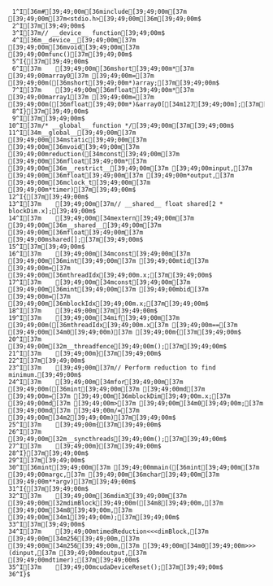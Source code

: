      1^I[36m#[39;49;00m[36minclude[39;49;00m[37m [39;49;00m[37m<stdio.h>[39;49;00m[36m[39;49;00m$
     2^I[37m[39;49;00m$
     3^I[37m// __device__ function[39;49;00m$
     4^I[36m__device__[39;49;00m[37m [39;49;00m[36mvoid[39;49;00m[37m [39;49;00mfunc()[37m[39;49;00m$
     5^I{[37m[39;49;00m$
     6^I[37m    [39;49;00m[36mshort[39;49;00m*[37m [39;49;00marray0[37m [39;49;00m=[37m [39;49;00m([36mshort[39;49;00m*)array;[37m[39;49;00m$
     7^I[37m    [39;49;00m[36mfloat[39;49;00m*[37m [39;49;00marray1[37m [39;49;00m=[37m [39;49;00m([36mfloat[39;49;00m*)&array0[[34m127[39;49;00m];[37m[39;49;00m$
     8^I}[37m[39;49;00m$
     9^I[37m[39;49;00m$
    10^I[37m/* __global__ function */[39;49;00m[37m[39;49;00m$
    11^I[34m__global__[39;49;00m[37m [39;49;00m[34mstatic[39;49;00m[37m [39;49;00m[36mvoid[39;49;00m[37m [39;49;00mreduction([34mconst[39;49;00m[37m [39;49;00m[36mfloat[39;49;00m*[37m [39;49;00m[36m__restrict__[39;49;00m[37m [39;49;00minput,[37m [39;49;00m[36mfloat[39;49;00m[37m [39;49;00m*output,[37m [39;49;00m[36mclock_t[39;49;00m[37m [39;49;00m*timer)[37m[39;49;00m$
    12^I{[37m[39;49;00m$
    13^I[37m    [39;49;00m[37m// __shared__ float shared[2 * blockDim.x];[39;49;00m$
    14^I[37m    [39;49;00m[34mextern[39;49;00m[37m [39;49;00m[36m__shared__[39;49;00m[37m [39;49;00m[36mfloat[39;49;00m[37m [39;49;00mshared[];[37m[39;49;00m$
    15^I[37m[39;49;00m$
    16^I[37m    [39;49;00m[34mconst[39;49;00m[37m [39;49;00m[36mint[39;49;00m[37m [39;49;00mtid[37m [39;49;00m=[37m [39;49;00m[36mthreadIdx[39;49;00m.x;[37m[39;49;00m$
    17^I[37m    [39;49;00m[34mconst[39;49;00m[37m [39;49;00m[36mint[39;49;00m[37m [39;49;00mbid[37m [39;49;00m=[37m [39;49;00m[36mblockIdx[39;49;00m.x;[37m[39;49;00m$
    18^I[37m    [39;49;00m[37m[39;49;00m$
    19^I[37m    [39;49;00m[34mif[39;49;00m[37m [39;49;00m([36mthreadIdx[39;49;00m.x[37m [39;49;00m==[37m [39;49;00m[34m0[39;49;00m)[37m [39;49;00m{[37m[39;49;00m$
    20^I[37m        [39;49;00m[32m__threadfence[39;49;00m();[37m[39;49;00m$
    21^I[37m    [39;49;00m}[37m[39;49;00m$
    22^I[37m[39;49;00m$
    23^I[37m    [39;49;00m[37m// Perform reduction to find minimum.[39;49;00m$
    24^I[37m    [39;49;00m[34mfor[39;49;00m[37m [39;49;00m([36mint[39;49;00m[37m [39;49;00md[37m [39;49;00m=[37m [39;49;00m[36mblockDim[39;49;00m.x;[37m [39;49;00md[37m [39;49;00m>[37m [39;49;00m[34m0[39;49;00m;[37m [39;49;00md[37m [39;49;00m/=[37m [39;49;00m[34m2[39;49;00m)[37m[39;49;00m$
    25^I[37m    [39;49;00m{[37m[39;49;00m$
    26^I[37m        [39;49;00m[32m__syncthreads[39;49;00m();[37m[39;49;00m$
    27^I[37m    [39;49;00m}[37m[39;49;00m$
    28^I}[37m[39;49;00m$
    29^I[37m[39;49;00m$
    30^I[36mint[39;49;00m[37m [39;49;00mmain([36mint[39;49;00m[37m [39;49;00margc,[37m [39;49;00m[36mchar[39;49;00m[37m [39;49;00m**argv)[37m[39;49;00m$
    31^I{[37m[39;49;00m$
    32^I[37m    [39;49;00m[36mdim3[39;49;00m[37m [39;49;00m[32mdimBlock[39;49;00m([34m8[39;49;00m,[37m [39;49;00m[34m8[39;49;00m,[37m [39;49;00m[34m1[39;49;00m);[37m[39;49;00m$
    33^I[37m[39;49;00m$
    34^I[37m    [39;49;00mtimedReduction<<<dimBlock,[37m [39;49;00m[34m256[39;49;00m,[37m [39;49;00m[34m256[39;49;00m,[37m [39;49;00m[34m0[39;49;00m>>>(dinput,[37m [39;49;00mdoutput,[37m [39;49;00mdtimer);[37m[39;49;00m$
    35^I[37m    [39;49;00mcudaDeviceReset();[37m[39;49;00m$
    36^I}$
